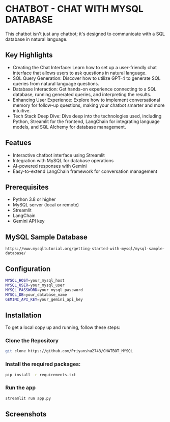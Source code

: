 # CHATBOT - CHAT WITH MYSQL DATABASE

This chatbot isn't just any chatbot; it's designed to communicate with a SQL database in natural language.

## Key Highlights

- Creating the Chat Interface: Learn how to set up a user-friendly chat interface that allows users to ask questions in natural language.
- SQL Query Generation: Discover how to utilize GPT-4 to generate SQL queries from natural language questions.
- Database Interaction: Get hands-on experience connecting to a SQL database, running generated queries, and interpreting the results.
- Enhancing User Experience: Explore how to implement conversational memory for follow-up questions, making your chatbot smarter and more intuitive.
- Tech Stack Deep Dive: Dive deep into the technologies used, including Python, Streamlit for the frontend, LangChain for integrating language models, and SQL Alchemy for database management.

## Featues

- Interactive chatbot interface using Streamlit
- Integration with MySQL for database operations
- AI-powered responses with Gemini
- Easy-to-extend LangChain framework for conversation management

## Prerequisites

- Python 3.8 or higher
- MySQL server (local or remote)
- Streamlit
- LangChain
- Gemini API key

## MySQL Sample Database
```
https://www.mysqltutorial.org/getting-started-with-mysql/mysql-sample-database/
```

## Configuration 

```bash
MYSQL_HOST=your_mysql_host
MYSQL_USER=your_mysql_user
MYSQL_PASSWORD=your_mysql_password
MYSQL_DB=your_database_name
GEMINI_API_KEY=your_gemini_api_key
```


## Installation

To get a local copy up and running, follow these steps:

### Clone the Repository

```bash
git clone https://github.com/Priyanshu2743/CHATBOT_MYSQL
```
### Install the required packages:
```bash
pip install -r requirements.txt

```
### Run the app
```bash
streamlit run app.py
```
## Screenshots
